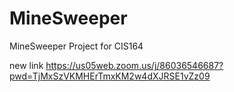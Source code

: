 # MineSweeper
MineSweeper Project for CIS164


new link https://us05web.zoom.us/j/86036546687?pwd=TjMxSzVKMHErTmxKM2w4dXJRSE1vZz09
